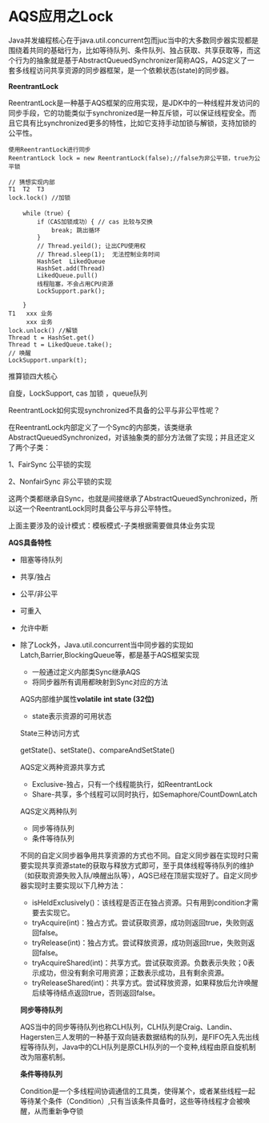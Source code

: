 # **AQS应用之Lock**

Java并发编程核心在于java.util.concurrent包而juc当中的大多数同步器实现都是围绕着共同的基础行为，比如等待队列、条件队列、独占获取、共享获取等，而这个行为的抽象就是基于AbstractQueuedSynchronizer简称AQS，AQS定义了一套多线程访问共享资源的同步器框架，是一个依赖状态(state)的同步器。

**ReentrantLock**

ReentrantLock是一种基于AQS框架的应用实现，是JDK中的一种线程并发访问的同步手段，它的功能类似于synchronized是一种互斥锁，可以保证线程安全。而且它具有比synchronized更多的特性，比如它支持手动加锁与解锁，支持加锁的公平性。

```
使用ReentrantLock进行同步
ReentrantLock lock = new ReentrantLock(false);//false为非公平锁，true为公平锁

// 猜想实现内部
T1  T2  T3
lock.lock() //加锁
	
	while（true）{
		if（CAS加锁成功）{ // cas 比较与交换
			break; 跳出循环
		}
		// Thread.yeild(); 让出CPU使用权
		// Thread.sleep(1);  无法控制业务时间
		HashSet  LikedQueue
		HashSet.add(Thread)
		LikedQueue.pull()
        线程阻塞，不会占用CPU资源
        LockSupport.park();	
       
	}
T1   xxx 业务
	 xxx 业务
lock.unlock() //解锁
Thread t = HashSet.get()
Thread t = LikedQueue.take();
// 唤醒
LockSupport.unpark(t);

```

推算锁四大核心

自旋，LockSupport,  cas 加锁 ，queue队列



ReentrantLock如何实现synchronized不具备的公平与非公平性呢？

在ReentrantLock内部定义了一个Sync的内部类，该类继承AbstractQueuedSynchronized，对该抽象类的部分方法做了实现；并且还定义了两个子类：

1、FairSync 公平锁的实现

2、NonfairSync 非公平锁的实现

这两个类都继承自Sync，也就是间接继承了AbstractQueuedSynchronized，所以这一个ReentrantLock同时具备公平与非公平特性。

上面主要涉及的设计模式：模板模式-子类根据需要做具体业务实现

**AQS具备特性**

- 阻塞等待队列

- 共享/独占

- 公平/非公平

- 可重入

- 允许中断

- 除了Lock外，Java.util.concurrent当中同步器的实现如Latch,Barrier,BlockingQueue等，都是基于AQS框架实现

  - 一般通过定义内部类Sync继承AQS
  - 将同步器所有调用都映射到Sync对应的方法

  AQS内部维护属性**volatile** **int state (32位)**

  - state表示资源的可用状态

  State三种访问方式

  getState()、setState()、compareAndSetState()

  AQS定义两种资源共享方式

  - Exclusive-独占，只有一个线程能执行，如ReentrantLock
  - Share-共享，多个线程可以同时执行，如Semaphore/CountDownLatch

  AQS定义两种队列

  - 同步等待队列
  - 条件等待队列

  不同的自定义同步器争用共享资源的方式也不同。自定义同步器在实现时只需要实现共享资源state的获取与释放方式即可，至于具体线程等待队列的维护（如获取资源失败入队/唤醒出队等），AQS已经在顶层实现好了。自定义同步器实现时主要实现以下几种方法：

  - isHeldExclusively()：该线程是否正在独占资源。只有用到condition才需要去实现它。
  - tryAcquire(int)：独占方式。尝试获取资源，成功则返回true，失败则返回false。
  - tryRelease(int)：独占方式。尝试释放资源，成功则返回true，失败则返回false。
  - tryAcquireShared(int)：共享方式。尝试获取资源。负数表示失败；0表示成功，但没有剩余可用资源；正数表示成功，且有剩余资源。
  - tryReleaseShared(int)：共享方式。尝试释放资源，如果释放后允许唤醒后续等待结点返回true，否则返回false。

  **同步等待队列**

  AQS当中的同步等待队列也称CLH队列，CLH队列是Craig、Landin、Hagersten三人发明的一种基于双向链表数据结构的队列，是FIFO先入先出线程等待队列，Java中的CLH队列是原CLH队列的一个变种,线程由原自旋机制改为阻塞机制。

  

  **条件等待队列**

  Condition是一个多线程间协调通信的工具类，使得某个，或者某些线程一起等待某个条件（Condition）,只有当该条件具备时，这些等待线程才会被唤醒，从而重新争夺锁

  
